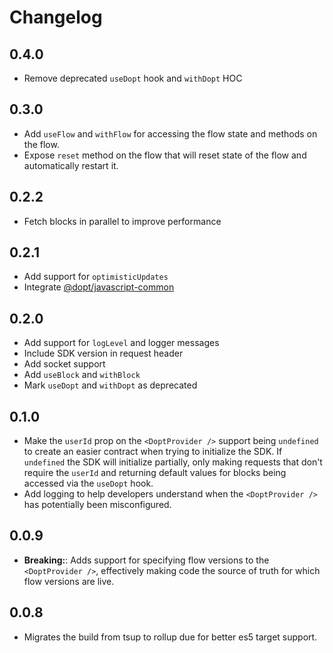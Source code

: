 # Changelog

## 0.4.0

- Remove deprecated `useDopt` hook and `withDopt` HOC

## 0.3.0

- Add `useFlow` and `withFlow` for accessing the flow state and methods on the flow.
- Expose `reset` method on the flow that will reset state of the flow and automatically restart it.

## 0.2.2

- Fetch blocks in parallel to improve performance

## 0.2.1

- Add support for `optimisticUpdates`
- Integrate [@dopt/javascript-common](https://github.com/dopt/odopt/tree/main/packages/%40dopt/javascript-common)

## 0.2.0

- Add support for `logLevel` and logger messages
- Include SDK version in request header
- Add socket support
- Add `useBlock` and `withBlock`
- Mark `useDopt` and `withDopt` as deprecated

## 0.1.0

- Make the `userId` prop on the `<DoptProvider />` support being `undefined` to create an easier contract when trying to initialize the SDK. If `undefined` the SDK will initialize partially, only making requests that don't require the `userId` and returning default values for blocks being accessed via the `useDopt` hook.
- Add logging to help developers understand when the `<DoptProvider />` has potentially been misconfigured.

## 0.0.9

- **Breaking:**: Adds support for specifying flow versions to the `<DoptProvider />`, effectively making code the source of truth for which flow versions are live.

## 0.0.8

- Migrates the build from tsup to rollup due for better es5 target support.
